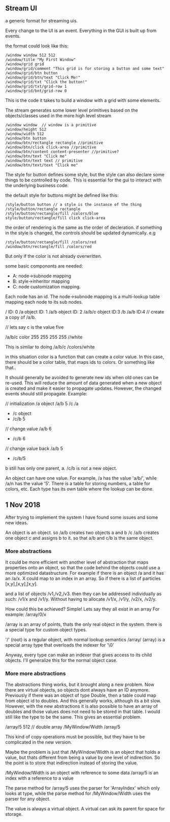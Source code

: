 ## Stream UI

a generic format for streaming uis.

Every change to the UI is an event. Everything in the GUI is built up from events.

the format could look like this:

```
/window window 512 512
/window/title "My First Window"
/window/grid grid
/window/grid/comment "This grid is for storing a button and some text"
/window/grid/btn button
/window/grid/btn/text "Click Me!"
/window/grid/txt "Click the button!"
/window/grid/txt/grid-row 1
/window/grid/bnt/grid-row 0
```

This is the code it takes to build a window with a grid with some elements.

The stream generates some lower level primitives based on the objects/classes used in the more high level stream

```
/window window  // window is a primitive
/window/height 512
/window/width 512
/window/btn button
/window/btn/rectangle rectangle //primitive
/window/btn/click click-area //primitive
/window/btn/content content-presenter //primitive?
/window/btn/text "Click me"
/window/btn/text text // primitive
/window/btn/text/text "Click me"
````

The style for button defines some style, but the style can also declare some things to be controlled by code. This is essential for the gui to interact with the underlying business code.

the default style for buttons might be defined like this:

```
/style/button button // a style is the instance of the thing
/style/button/rectangle rectangle
/style/button/rectangle/fill /colors/blue
style/button/rectangle/fill click click-area
```

the order of rendering is the same as the order of decleration. if something in the style is changed, the controls should be updated dynamically. e.g

```
/style/button/rectangle/fill /colors/red
/window/btn/rectangle/fill /colors/red
```

But only if the color is not already overwritten.

some basic compononts are needed:

- A: node->subnode mapping
- B: style->inheritor mapping
- C: node customization mapping.

Each node has an id. The node->subnode mapping is a multi-lookup table mapping each node to its sub nodes.

/           ID: 0
/a object   ID: 1
/a/b object ID: 2
/a/b/c object ID:3
/b /a/b       ID:4       // create a copy of /a/b.

// lets say c is the value five

/a/b/c color 255 255 255 255 //white

This is similar to doing
/a/b/c /colors/white


in this situation color is a function that can create a color value. In this case, there should be a color table, that maps ids to colors. Or something like that..

It should generally be avoided to generate new ids when old ones can be re-used. This will reduce the amount of data generated when a new object is created and make it easier to propagate updates. However, the changed events should still propagate. Example:

// initialization
/a object
/a/b 5
/c /a

- /c object
- /c/b 5

// change value
/a/b 6
- /c/b 6

// change value back
/a/b 5
- /c/b/5

b still has only one parent, a. /c/b is not a new object.

An object can have one value. For example, /a has the value 'a/b/', while /a/n has the value '5'. There is a table for storing numbers, a table for colors, etc. Each type has its own table where the lookup can be done.




## 1 Nov 2018
After trying to implement the system I have found some issues and some new ideas.

An object is an object.
so /a/b creates two objects a and b
/c /a/b creates one object c and assigns b to it. so that a/b and c/b is the same object.


### More abstractions

It could be more efficient with another level of abstraction that maps properties onto an object, so that the code behind the objects could use a more optimized datastructure. For example if there is an object /a and it has an /a/x. X could map to an index in an array. So if there is a list of particles
[x,y],[x,y],[x,y].

and a list of objects /v1,/v2,/v3. then they can be addressed individually as such:
/v1/x and /v1/y. Without having to allocate /v1/x, /v1/y, /v2/x, /v2/y. 

How could this be achieved? Simple!
Lets say they all exist in an array For example:
/array/0/x

/array is an array of points, thats the only real object in the system.
there is a special type for custom object types.

'/' (root) is a regular object, with normal lookup semantics
/array/ (array) is a special array type that overloads the indexer for '\0'

Anyway, every type can make an indexer that gives access to its child objects. I'll generalize this for the normal object case.


### More more abstractions

The abstractions thing works, but it brought along a new problem. Now there are virtual objects, so objects dont always have an ID anymore. Previously if there was an object of type Double, then a table could map from object id to doubles. And this generally works, although its a bit slow. However, with the new abstractions it is also possible to have an array of doubles and those values does not need to be stored in that table. I would still like the type to be the same. This gives an essential problem.

/array/5 512  // double array
/MyWindow/Width /array/5

This kind of copy operations must be possible, but they have to be complicated in the new version.

Maybe the problem is just that /MyWindow/Width is an object that holds a value, but thats different from being a value by one level of indirection. So the point is to store that indirection instead of storing the value.

/MyWindow/Width is an object with reference to some data
/array/5 is an index with a reference to a value

The parse method for /array/5 uses the parser for 'ArrayIndex' which only looks at type, while the parse method for /MyWindow/Width uses the parser for any object.

The value is always a virtual object. A virtual can ask its parent for space for storage.